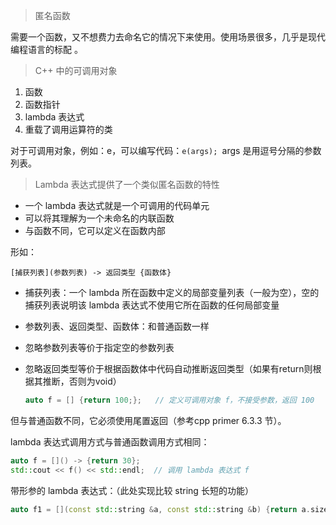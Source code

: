 

> 匿名函数

需要一个函数，又不想费力去命名它的情况下来使用。使用场景很多，几乎是现代编程语言的标配 。



> C++ 中的可调用对象

1. 函数
2. 函数指针
3. lambda 表达式
4. 重载了调用运算符的类

对于可调用对象，例如：e，可以编写代码：`e(args); `args 是用逗号分隔的参数列表。



> Lambda 表达式提供了一个类似匿名函数的特性

* 一个 lambda 表达式就是一个可调用的代码单元
* 可以将其理解为一个未命名的内联函数
* 与函数不同，它可以定义在函数内部

形如：

`[捕获列表](参数列表) -> 返回类型 {函数体}`

* 捕获列表：一个 lambda 所在函数中定义的局部变量列表（一般为空），空的捕获列表说明该 lambda 表达式不使用它所在函数的任何局部变量

* 参数列表、返回类型、函数体：和普通函数一样

* 忽略参数列表等价于指定空的参数列表

* 忽略返回类型等价于根据函数体中代码自动推断返回类型（如果有return则根据其推断，否则为void）

    ```c++
    auto f = [] {return 100;};   // 定义可调用对象 f，不接受参数，返回 100

但与普通函数不同，它必须使用尾置返回（参考cpp primer 6.3.3 节）。



lambda 表达式调用方式与普通函数调用方式相同：
```c++
auto f = []() -> {return 30};
std::cout << f() << std::endl;  // 调用 lambda 表达式 f
```



带形参的 lambda 表达式：（此处实现比较 string 长短的功能）

```c++
auto f1 = [](const std::string &a, const std::string &b) {return a.size() < b.size();};
```

